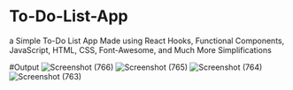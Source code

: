 # To-Do-List-App
a Simple To-Do List App Made using React Hooks, Functional Components, JavaScript, HTML, CSS, Font-Awesome, and Much More Simplifications

#Output
![Screenshot (766)](https://user-images.githubusercontent.com/32270549/179360422-3f344c3b-2911-41e7-b305-6a640703025a.png)
![Screenshot (765)](https://user-images.githubusercontent.com/32270549/179360424-ddb01e67-1022-4a58-becd-3a5ca955ba65.png)
![Screenshot (764)](https://user-images.githubusercontent.com/32270549/179360426-f0b354f7-724f-4ea1-89b4-8b7cccd34894.png)
![Screenshot (763)](https://user-images.githubusercontent.com/32270549/179360427-26995907-80ad-4353-bbac-adadf2a5ef2c.png)
